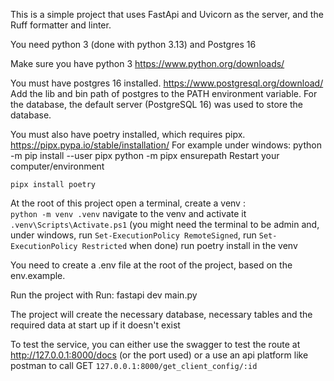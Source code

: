 This is a simple project that uses FastApi and Uvicorn as the server, and the Ruff formatter and linter.

You need python 3 (done with python 3.13) and Postgres 16

Make sure you have python 3
https://www.python.org/downloads/

You must have postgres 16 installed.
https://www.postgresql.org/download/
Add the lib and bin path of postgres to the PATH environment variable.
For the database, the default server (PostgreSQL 16) was used to store the database.

You must also have poetry installed, which requires pipx.
https://pipx.pypa.io/stable/installation/
For example under windows:
python -m pip install --user pipx
python -m pipx ensurepath
Restart your computer/environment

`pipx install poetry`

At the root of this project open a terminal,
create a venv :  
`python -m venv .venv`
navigate to the venv and activate it 
`.venv\Scripts\Activate.ps1`
(you might need the terminal to be admin and, under windows, run `Set-ExecutionPolicy RemoteSigned`, run
`Set-ExecutionPolicy Restricted` when done)
run poetry install in the venv

You need to create a .env file at the root of the project, based on the env.example.

Run the project with
Run: fastapi dev main.py

The project will create the necessary database, necessary tables and the required data at start up if it doesn't exist

To test the service, you can either use the swagger to test the route at http://127.0.0.1:8000/docs (or the port used)
or a use an api platform like postman to call GET `127.0.0.1:8000/get_client_config/:id`


